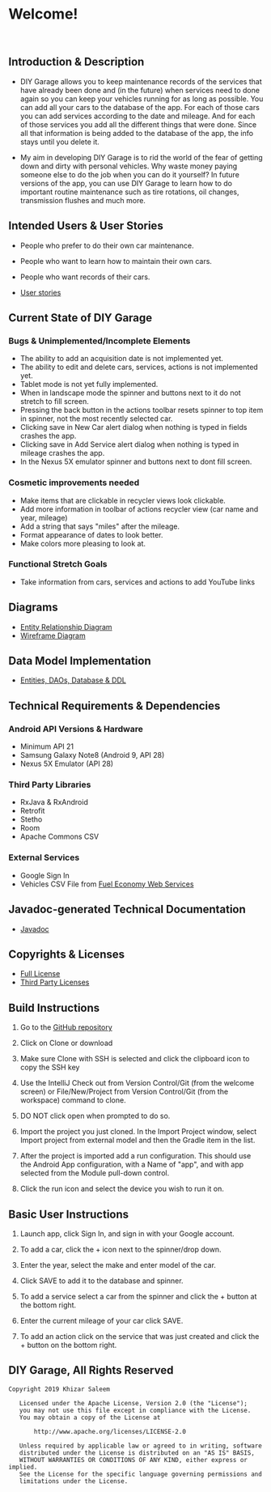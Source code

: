 # Welcome!

<br/>

## Introduction &amp; Description

* DIY Garage allows you to keep maintenance records of the services that have already been done and (in the future)
when services need to done again so you can keep your vehicles running for as long as possible. You can add all your cars 
to the database of the app. For each of those cars you can add services according to the date and mileage. And for
each of those services you add all the different things that were done. Since all that information is being added to the
database of the app, the info stays until you delete it. 

* My aim in developing DIY Garage is to rid the world of the fear of getting down and dirty with 
personal vehicles. Why waste money paying someone else to do the job when you can do it yourself?
In future versions of the app, you can use DIY Garage to learn how to do important routine
maintenance such as tire rotations, oil changes, transmission flushes and much more. 



## Intended Users &amp; User Stories

* People who prefer to do their own car maintenance. 
* People who want to learn how to maintain their own cars.
* People who want records of their cars.

* [User stories](docs/user-stories.md)

## Current State of DIY Garage

### Bugs &amp; Unimplemented/Incomplete Elements

* The ability to add an acquisition date is not implemented yet.
* The ability to edit and delete cars, services, actions is not implemented yet.
* Tablet mode is not yet fully implemented.
* When in landscape mode the spinner and buttons next to it do not stretch to fill screen.
* Pressing the back button in the actions toolbar resets spinner to top item in spinner, 
not the most recently selected car.
* Clicking save in New Car alert dialog when nothing is typed in fields crashes the app.
* Clicking save in Add Service alert dialog when nothing is typed in mileage crashes the app.
* In the Nexus 5X emulator spinner and buttons next to dont fill screen.

### Cosmetic improvements needed

* Make items that are clickable in recycler views look clickable.
* Add more information in toolbar of actions recycler view (car name and year, mileage)
* Add a string that says "miles" after the mileage.
* Format appearance of dates to look better.
* Make colors more pleasing to look at.

### Functional Stretch Goals

* Take information from cars, services and actions to add YouTube links

## Diagrams

* [Entity Relationship Diagram](docs/erd.md)
* [Wireframe Diagram](docs/wireframe.md)

## Data Model Implementation 

* [Entities, DAOs, Database &amp; DDL](docs/datamodelimpl.md)

## Technical Requirements &amp; Dependencies

### Android API Versions &amp; Hardware

* Minimum API 21
* Samsung Galaxy Note8 (Android 9, API 28)
* Nexus 5X Emulator (API 28)

### Third Party Libraries

* RxJava &amp; RxAndroid
* Retrofit
* Stetho
* Room
* Apache Commons CSV

### External Services

* Google Sign In
* Vehicles CSV File from [Fuel Economy Web Services](https://www.fueleconomy.gov/feg/ws/index.shtml)

## Javadoc-generated Technical Documentation

* [Javadoc](docs/api/overview-summary.html)

## Copyrights &amp; Licenses

* [Full License](docs/full-license.md)
* [Third Party Licenses](docs/license-info.md)

## Build Instructions 

1. Go to the [GitHub repository](https://github.com/khizar-saleem/diy-garage)

2. Click on Clone or download

3. Make sure Clone with SSH is selected and click the clipboard icon to copy the SSH key

4. Use the IntelliJ Check out from Version Control/Git (from the welcome screen) or File/New/Project from Version Control/Git (from the workspace) command to clone.
  
5. DO NOT click open when prompted to do so.

6. Import the project you just cloned. In the Import Project window, select Import project from external model and then the Gradle item in the list.

7. After the project is imported add a run configuration. This should use the Android App configuration, with a Name of "app", and with app selected from the Module pull-down control.

8. Click the run icon and select the device you wish to run it on.

## Basic User Instructions

1. Launch app, click Sign In, and sign in with your Google account.

2. To add a car, click the + icon next to the spinner/drop down.

3. Enter the year, select the make and enter model of the car.

4. Click SAVE to add it to the database and spinner.

5. To add a service select a car from the spinner and click the + button at the bottom right.

6. Enter the current mileage of your car click SAVE.

7. To add an action click on the service that was just created and click the + button on the bottom right.

## DIY Garage, All Rights Reserved
```text
Copyright 2019 Khizar Saleem

   Licensed under the Apache License, Version 2.0 (the "License");
   you may not use this file except in compliance with the License.
   You may obtain a copy of the License at

       http://www.apache.org/licenses/LICENSE-2.0

   Unless required by applicable law or agreed to in writing, software
   distributed under the License is distributed on an "AS IS" BASIS,
   WITHOUT WARRANTIES OR CONDITIONS OF ANY KIND, either express or implied.
   See the License for the specific language governing permissions and
   limitations under the License.
```
